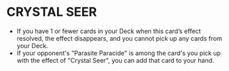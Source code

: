# CRYSTAL SEER

*   If you have 1 or fewer cards in your Deck when this card’s effect resolved, the effect disappears, and you cannot pick up any cards from your Deck.
*   If your opponent's "Parasite Paracide" is among the card's you pick up with the effect of "Crystal Seer", you can add that card to your hand.
